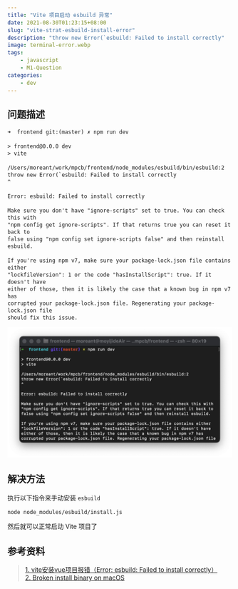 ```yaml
---
title: "Vite 项目启动 esbuild 异常"
date: 2021-08-30T01:23:15+08:00
slug: "vite-strat-esbuild-install-error"
description: "throw new Error(`esbuild: Failed to install correctly"
image: terminal-error.webp
tags: 
    - javascript
    - M1-Question
categories:
    - dev
---
```



## 问题描述
```
➜  frontend git:(master) ✗ npm run dev

> frontend@0.0.0 dev
> vite

/Users/moreant/work/mpcb/frontend/node_modules/esbuild/bin/esbuild:2
throw new Error(`esbuild: Failed to install correctly
^

Error: esbuild: Failed to install correctly

Make sure you don't have "ignore-scripts" set to true. You can check this with
"npm config get ignore-scripts". If that returns true you can reset it back to
false using "npm config set ignore-scripts false" and then reinstall esbuild.

If you're using npm v7, make sure your package-lock.json file contains either
"lockfileVersion": 1 or the code "hasInstallScript": true. If it doesn't have
either of those, then it is likely the case that a known bug in npm v7 has
corrupted your package-lock.json file. Regenerating your package-lock.json file
should fix this issue.
```

![控制台报错](terminal-error.webp)
  
## 解决方法
执行以下指令来手动安装 `esbuild`  
```zsh
node node_modules/esbuild/install.js
```

然后就可以正常启动 Vite 项目了  

## 参考资料
> [1. vite安装vue项目报错（Error: esbuild: Failed to install correctly）](https://blog.csdn.net/m0_37682004/article/details/115001613)  
> [2. Broken install binary on macOS](https://github.com/evanw/esbuild/issues/462#issuecomment-782833191)